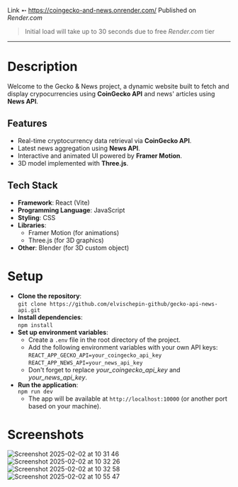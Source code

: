 Link ➵ https://coingecko-and-news.onrender.com/ Published on _Render.com_
> Initial load will take up to 30 seconds due to free _Render.com_ tier
---

# Description
Welcome to the Gecko & News project, a dynamic website built to fetch and display crypocurrencies using **CoinGecko API** and news' articles using **News API**.

## Features
- Real-time cryptocurrency data retrieval via **CoinGecko API**.
- Latest news aggregation using **News API**.
- Interactive and animated UI powered by **Framer Motion**.
- 3D model implemented with **Three.js**.

## Tech Stack
- **Framework**: React (Vite)
- **Programming Language**: JavaScript
- **Styling**: CSS
- **Libraries**:
  - Framer Motion (for animations)
  - Three.js (for 3D graphics)
- **Other**: Blender (for 3D custom object)

# Setup
- **Clone the repository**:\
  `git clone https://github.com/elvischepin-github/gecko-api-news-api.git`
- **Install dependencies**:\
  `npm install`
- **Set up environment variables**:
  - Create a `.env` file in the root directory of the project.
  - Add the following environment variables with your own API keys:\
  `REACT_APP_GECKO_API=your_coingecko_api_key`\
  `REACT_APP_NEWS_API=your_news_api_key`
  - Don't forget to replace _your_coingecko_api_key_ and _your_news_api_key_.
- **Run the application**:\
  `npm run dev`
  - The app will be available at `http://localhost:10000` (or another port based on your machine).

# Screenshots

![Screenshot 2025-02-02 at 10 31 46](https://github.com/user-attachments/assets/9f91298a-b6a8-4a30-8cc0-7c82e805d98b)
![Screenshot 2025-02-02 at 10 32 26](https://github.com/user-attachments/assets/bda8965e-aeec-451b-9b91-4f777099b381)
![Screenshot 2025-02-02 at 10 32 58](https://github.com/user-attachments/assets/fdcb6d02-fd82-4075-8304-0dad565b7d33)
![Screenshot 2025-02-02 at 10 55 47](https://github.com/user-attachments/assets/dc7b7f56-447d-42be-ac25-942b538f470b)
